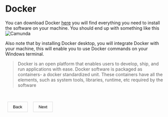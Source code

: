 # Docker

<style>
    h1 a {
        display: none;
    }
    button {
        background-color: transparent;
        padding: 0.5rem 1rem;
        cursor: pointer;
        border: none;
        box-shadow: rgba(0, 0, 0, 0.02) 0px 1px 3px 0px, rgba(27, 31, 35, 0.15) 0px 0px 0px 1px;
    }
     button a {
        text-decoration: none;
        color: black;
    }
</style>
You can download Docker [here](https://docs.docker.com/desktop/install/windows-install/ "The #1 containerization software for developers and teams") you will find everything you need to install the software on your machine.
You should end up with something like this
![Camunda](
https://i.stack.imgur.com/P0VF2.png)

Also note that by installing Docker desktop, you will integrate Docker with your machine, this will enable you to use Docker commands on your Windows terminal.

> Docker is an open platform that enables users to develop, ship, and run applications with ease. Docker software is packaged as containers- a docker standardized unit. These containers have all the elements, such as system tools, libraries, runtime, etc required by the software

&nbsp;

&nbsp;
<button><a href="https://rb.gy/w7j3kt">Back</a></button>
&nbsp;
&nbsp;
<button><a href="https://rb.gy/8p0a25">Next</a></button>
